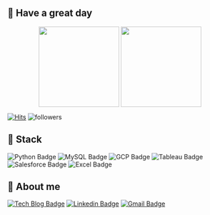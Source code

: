 ## 👋 Have a great day

<!--
**eodud0582/eodud0582** is a ✨ _special_ ✨ repository because its `README.md` (this file) appears on your GitHub profile.

Here are some ideas to get you started:

- 🔭 I’m currently working on ...
- 🌱 I’m currently learning ...
- 👯 I’m looking to collaborate on ...
- 🤔 I’m looking for help with ...
- 💬 Ask me about ...
- 📫 How to reach me: ...
- 😄 Pronouns: ...
- ⚡ Fun fact: ...
-->

<p align="center">
<img height="180em" src="https://github-readme-stats.vercel.app/api?username=eodud0582&show_icons=true&theme=dark" align = "center"/>
<img height="180em" src="https://github-readme-stats.vercel.app/api/top-langs/?username=eodud0582&layout=compact&theme=dark" align = "center"/>
</p>

[![Hits](https://hits.seeyoufarm.com/api/count/incr/badge.svg?url=https%3A%2F%2Fgithub.com%2Feodud0582%2Fhit-counter&count_bg=%233776AB&title_bg=%23555555&icon=&icon_color=%23E7E7E7&title=hits&edge_flat=false)](https://hits.seeyoufarm.com)
![followers](https://img.shields.io/github/followers/eodud0582?style=social)

## :muscle: Stack
![Python Badge](https://img.shields.io/badge/-Python-3776AB?style=flat&logo=Python&logoColor=white)
![MySQL Badge](https://img.shields.io/badge/-MySQL-4479A1?style=flat&logo=MySQL&logoColor=white)
![GCP Badge](https://img.shields.io/badge/-GCP-4285F4?style=flat&logo=Google%20Cloud&logoColor=white)
![Tableau Badge](https://img.shields.io/badge/-Tableau-E97627?style=flat&logo=Tableau&logoColor=white)
![Salesforce Badge](https://img.shields.io/badge/-Salesforce-00A1E0?style=flat&logo=Salesforce&logoColor=white)
![Excel Badge](https://img.shields.io/badge/-Excel-217346?style=flat&logo=Microsoft%20Excel&logoColor=white)

## :raising_hand: About me

[![Tech Blog Badge](http://img.shields.io/badge/-Tech%20Blog-222222?style=flat&logo=Velog&logoColor=white&link=https://velog.io/@eodud0582)](https://velog.io/@eodud0582) [![Linkedin Badge](https://img.shields.io/badge/-LinkedIn-0A66C2?style=flat&logo=Linkedin&logoColor=white&link=https://www.linkedin.com/in/eodud0582/)](https://www.linkedin.com/in/eodud0582/) [![Gmail Badge](https://img.shields.io/badge/Gmail-d14836?style=flat&logo=Gmail&logoColor=white&link=mailto:eodud0582@gmail.com)](mailto:eodud0582@gmail.com)
